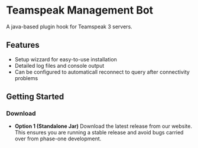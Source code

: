 # Teamspeak Management Bot

A java-based plugin hook for Teamspeak 3 servers.

## Features
- Setup wizzard for easy-to-use installation
- Detailed log files and console output
- Can be configured to automaticall reconnect to query after connectivity problems

## Getting Started

### Download
- **Option 1 (Standalone Jar)**
   Download the latest release from our website. This ensures you are running a stable release and avoid bugs carried over from phase-one development.
